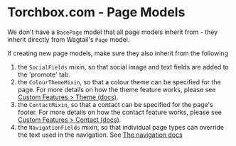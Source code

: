 # Torchbox.com - Page Models

We don't have a `BasePage` model that all page models inherit from - they inherit directly from Wagtail's `Page` model.

If creating new page models, make sure they also inherit from the following

1. the `SocialFields` mixin, so that social image and text fields are added to the 'promote' tab.
2. the `ColourThemeMixin`, so that a colour theme can be specified for the page. For more details on how the theme feature works, please see [Custom Features > Theme (docs)](custom-features/theme.md).
3. the `ContactMixin`, so that a contact can be specified for the page's footer. For more details on how the contact feature works, please see [Custom Features > Contact (docs)](custom-features/contact.md).
4. the `NavigationFields` mixin, so that individual page types can override the text used in the navigation. See [The navigation docs](/navigation/#overriding-the-text-used-in-the-navigaiton-menu)
